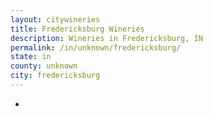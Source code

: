 ```yaml
---
layout: citywineries
title: Fredericksburg Wineries
description: Wineries in Fredericksburg, IN
permalink: /in/unknown/fredericksburg/
state: in
county: unknown
city: fredericksburg
---
```

-

